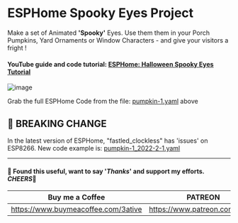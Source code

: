 # ESPHome Spooky Eyes Project

Make a set of Animated **'Spooky'** Eyes. Use them them in your Porch Pumpkins, Yard Ornaments or Window Characters - and give your visitors a fright ! 

#### YouTube guide and code tutorial: [ESPHome: Halloween Spooky Eyes Tutorial](https://youtu.be/vrzmGEdoSkc)

![image](https://user-images.githubusercontent.com/51385971/135012523-7c3ed6b8-7672-4878-b7f3-db5305827507.png)

Grab the full ESPHome Code from the file: [pumpkin-1.yaml](https://github.com/3ative/spooky-eyes/blob/main/pumpkin-1.yaml) above


## 🎁 BREAKING CHANGE
In the latest version of ESPHome, "fastled_clockless" has 'issues' on ESP8266.
New code example is: [pumpkin-1_2022-2-1.yaml](https://github.com/3ative/spooky-eyes/blob/main/pumpkin-1_2022-2-1.yaml)

___
#### 💖 Found this useful, want to say '*Thanks*' and support my efforts. *CHEERS*🍺
| Buy me a Coffee | PATREON |
|-----------------|---------|
| https://www.buymeacoffee.com/3ative | https://www.patreon.com/3ative |
